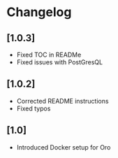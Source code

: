 # Changelog

## [1.0.3]
- Fixed TOC in READMe
- Fixed issues with PostGresQL

## [1.0.2]
- Corrected README instructions
- Fixed typos

## [1.0]
- Introduced Docker setup for Oro

